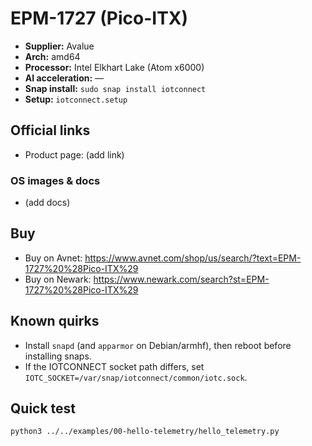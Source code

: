 # EPM-1727 (Pico-ITX)

- **Supplier:** Avalue
- **Arch:** amd64
- **Processor:** Intel Elkhart Lake (Atom x6000)
- **AI acceleration:** —
- **Snap install:** `sudo snap install iotconnect`
- **Setup:** `iotconnect.setup`

## Official links
- Product page: (add link)

### OS images & docs
- (add docs)

## Buy
- Buy on Avnet: https://www.avnet.com/shop/us/search/?text=EPM-1727%20%28Pico-ITX%29
- Buy on Newark: https://www.newark.com/search?st=EPM-1727%20%28Pico-ITX%29

## Known quirks
- Install `snapd` (and `apparmor` on Debian/armhf), then reboot before installing snaps.
- If the IOTCONNECT socket path differs, set `IOTC_SOCKET=/var/snap/iotconnect/common/iotc.sock`.

## Quick test
```bash
python3 ../../examples/00-hello-telemetry/hello_telemetry.py
```
